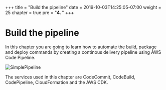 +++
title = "Build the pipeline"
date = 2019-10-03T14:25:05-07:00
weight = 25
chapter = true
pre = "<b>4. </b>"
+++

# Build the pipeline

In this chapter you are going to learn how to automate the build, package and deploy commands by creating a continous delivery pipeline using AWS Code Pipeline. 

![SimplePipeline](/images/serverless-cicd/pipeline-art.png)

The services used in this chapter are CodeCommit, CodeBuild, CodePipeline, CloudFormation and the AWS CDK.